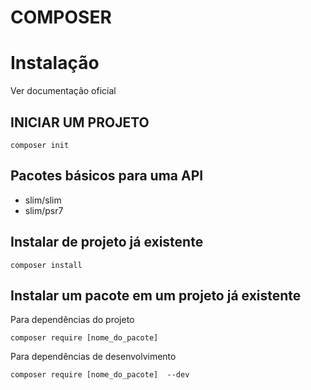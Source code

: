 # COMPOSER

# Instalação
Ver documentação oficial


## INICIAR UM PROJETO

```
composer init
```

## Pacotes básicos para uma API
- slim/slim
- slim/psr7

## Instalar de projeto já existente

```
composer install
```

## Instalar um pacote em um projeto já existente

Para dependências do projeto
```
composer require [nome_do_pacote]
```

Para dependências de desenvolvimento
 
```
composer require [nome_do_pacote]  --dev
```
